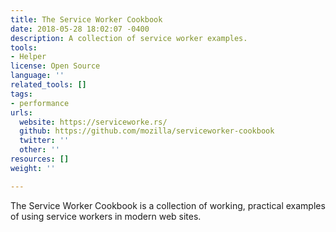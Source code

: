 ```yaml
---
title: The Service Worker Cookbook
date: 2018-05-28 18:02:07 -0400
description: A collection of service worker examples.
tools:
- Helper
license: Open Source
language: ''
related_tools: []
tags:
- performance
urls:
  website: https://serviceworke.rs/
  github: https://github.com/mozilla/serviceworker-cookbook
  twitter: ''
  other: ''
resources: []
weight: ''

---
```

The Service Worker Cookbook is a collection of working, practical examples of using service workers in modern web sites.